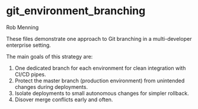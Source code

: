 # git_environment_branching

Rob Menning

These files demonstrate one approach to Git branching in a multi-developer enterprise setting.

The main goals of this strategy are:
1. One dedicated branch for each environment for clean integration with CI/CD pipes.
2. Protect the master branch (production environment) from unintended changes during deployments.
3. Isolate deployments to small autonomous changes for simpler rollback.
4. Disover merge conflicts early and often.

